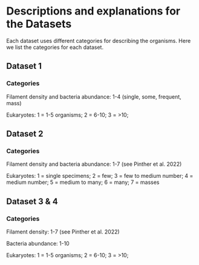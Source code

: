 # Descriptions and explanations for the Datasets

Each dataset uses different categories for describing the organisms. Here we list the categories for each dataset.

## Dataset 1
### Categories
Filament density and bacteria abundance: 1-4 (single, some, frequent, mass)

Eukaryotes: 1 = 1-5 organisms; 2 = 6-10; 3 = >10;

## Dataset 2
### Categories
Filament density and bacteria abundance: 1-7 (see Pinther et al. 2022)

Eukaryotes: 1 = single specimens; 2 = few; 3 = few to medium number; 4 = medium number; 5 = medium to many; 6 = many; 7 = masses

## Dataset 3 & 4
### Categories 
Filament density: 1-7 (see Pinther et al. 2022)

Bacteria abundance: 1-10

Eukaryotes: 1 = 1-5 organisms; 2 = 6-10; 3 = >10;



